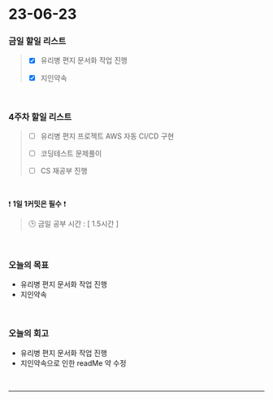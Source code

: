 # 23-06-23
### 금일 할일 리스트
> - [x]  유리병 편지 문서화 작업 진행
>
> - [x]  지인약속


<br/>

### 4주차 할일 리스트  
> - [ ]  유리병 편지 프로젝트 AWS 자동 CI/CD 구현
>
> - [ ]  코딩테스트 문제풀이
>
> - [ ]  CS 재공부 진행

<br/>

❗ **1일 1커밋은 필수** ❗
> 🕒 금일 공부 시간 : [ 1.5시간 ]
  
<br/>

### 오늘의 목표
- 유리병 편지 문서화 작업 진행
- 지인약속

<br>

### 오늘의 회고
- 유리병 편지 문서화 작업 진행
- 지인약속으로 인한 readMe 약 수정

<br/>

------------  
